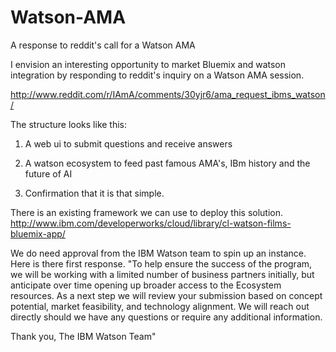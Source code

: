 # Watson-AMA
A response to reddit's call for a Watson AMA

I envision an interesting opportunity to market Bluemix and watson integration by responding to reddit's inquiry on a Watson AMA session.

http://www.reddit.com/r/IAmA/comments/30yjr6/ama_request_ibms_watson/ 

The structure looks like this:

1. A web ui to submit questions and receive answers

2. A watson ecosystem to feed past famous AMA's, IBm history and the future of AI

3. Confirmation that it is that simple.

There is an existing framework we can use to deploy this solution.
http://www.ibm.com/developerworks/cloud/library/cl-watson-films-bluemix-app/ 

We do need approval from the IBM Watson team to spin up an instance.
Here is there first response.
"To help ensure the success of the program, we will be working with a limited number of business partners initially, but anticipate over time opening up broader access to the Ecosystem resources. As a next step we will review your submission based on concept potential, market feasibility, and technology alignment. We will reach out directly should we have any questions or require any additional information.

Thank you,
The IBM Watson Team"

